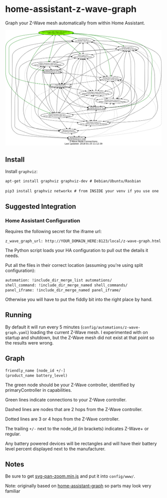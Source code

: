 # home-assistant-z-wave-graph

Graph your Z-Wave mesh automatically from within Home Assistant.

![Graph](z-wave-graph-sample-2.png)

## Install
Install `graphviz`:
```
apt-get install graphviz graphviz-dev # Debian/Ubuntu/Rasbian

pip3 install graphviz networkx # from INSIDE your venv if you use one
```

## Suggested Integration

### Home Assistant Configuration

Requires the following secret for the iframe url:
```
z_wave_graph_url: http://YOUR_DOMAIN_HERE:8123/local/z-wave-graph.html
```
The Python script loads your HA configuration to pull out the details it needs.

Put all the files in their correct location (assuming you're using split configuration):
```
automation: !include_dir_merge_list automations/
shell_command: !include_dir_merge_named shell_commands/
panel_iframe: !include_dir_merge_named panel_iframe/
```

Otherwise you will have to put the fiddly bit into the right place by hand.

## Running

By default it will run every 5 minutes (`config/automations/z-wave-graph.yaml`) loading the current Z-Wave mesh. I experimented with on startup and shutdown, but the Z-Wave mesh did not exist at that point so the results were wrong.

## Graph

```
friendly_name [node_id +/-]
(product_name battery_level)
```

The green node should be your Z-Wave controller, identified by primaryController in capabilities.

Green lines indicate connections to your Z-Wave controller.

Dashed lines are nodes that are 2 hops from the Z-Wave controller.

Dotted lines are 3 or 4 hops from the Z-Wave controller.

The trailing `+/-` next to the node_id (in brackets) indicates Z-Wave+ or regular.

Any battery powered devices will be rectangles and will have their battery level percent displayed next to the manufacturer. 

## Notes

Be sure to get [svg-pan-zoom.min.js](https://github.com/ariutta/svg-pan-zoom) and put it into `config/www/`.

Note: originally based on [home-assistant-graph](https://github.com/happyleavesaoc/home-assistant-graph) so parts may look very familiar
